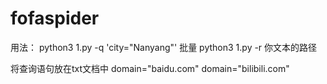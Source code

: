 # fofaspider

用法：
python3 1.py -q 'city="Nanyang"'
批量
python3 1.py -r 你文本的路径 


将查询语句放在txt文档中
domain="baidu.com"
domain="bilibili.com"
